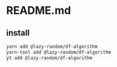 # README.md

    

## install

```bash
yarn add @lazy-random/df-algorithm
yarn-tool add @lazy-random/df-algorithm
yt add @lazy-random/df-algorithm
```

